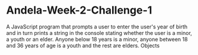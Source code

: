 # Andela-Week-2-Challenge-1
A JavaScript program that prompts a user to enter the user's year of birth and in turn prints a string in the console stating whether the user is a minor, a youth or an elder. Anyone below 18 years is a minor, anyone between 18 and 36 years of age is a youth and the rest are elders. Objects
